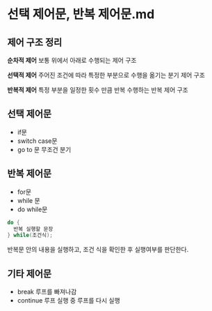 # 선택 제어문, 반복 제어문.md

## 제어 구조 정리

**순차적 제어**
보통 위에서 아래로 수행되는 제어 구조

**선택적 제어**
주어진 조건에 따라 특정한 부분으로 수행을 옮기는 분기 제어 구조

**반복적 제어** 
특정 부분을 일정한 횟수 만큼 반복 수행하는 반복 제어 구조

## 선택 제어문
- if문
- switch case문
- go to 문
  무조건 분기

## 반복 제어문
- for문
- while 문
- do while문
~~~ c
do {
  반복 실행할 문장
} while(조건식);
~~~
반복문 안의 내용을 실행하고, 조건 식을 확인한 후 실행여부를 판단한다.

## 기타 제어문
- break 루프를 빠져나감
- continue 루프 실행 중 루프를 다시 실행
